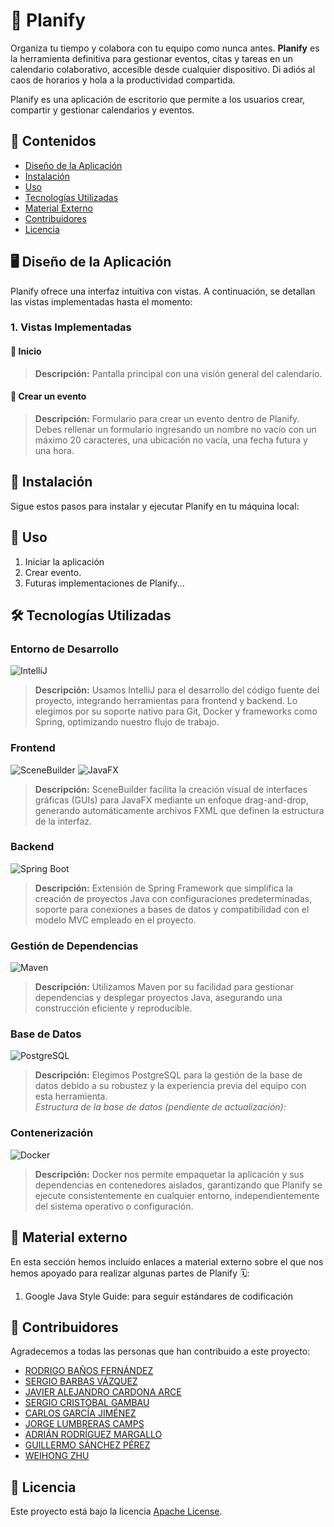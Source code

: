 # :calendar: Planify

Organiza tu tiempo y colabora con tu equipo como nunca antes. **Planify** es la herramienta definitiva para gestionar eventos, citas y tareas en un calendario colaborativo, accesible desde cualquier dispositivo. Di adiós al caos de horarios y hola a la productividad compartida.

Planify es una aplicación de escritorio que permite a los usuarios crear, compartir y gestionar calendarios y eventos.

## 📂 Contenidos
- [Diseño de la Aplicación](#item1)
- [Instalación](#item2)
- [Uso](#item3)
- [Tecnologías Utilizadas](#item4)
- [Material Externo](#item5)
- [Contribuidores](#item6)
- [Licencia](#item7)

<a name="item1"></a>
## 🖥️ Diseño de la Aplicación
Planify ofrece una interfaz intuitiva con vistas. A continuación, se detallan las vistas implementadas hasta el momento:

### 1. Vistas Implementadas
#### 🔹 Inicio
> **Descripción:** Pantalla principal con una visión general del calendario.

#### 🔹 Crear un evento
> **Descripción:** Formulario para crear un evento dentro de Planify. Debes rellenar un formulario ingresando un nombre no vacío con un máximo 20 caracteres, una ubicación no vacía, una fecha futura y una hora.

<a name="item2"></a>
## 🚀 Instalación

Sigue estos pasos para instalar y ejecutar Planify en tu máquina local:

## 📌 Uso

1. Iniciar la aplicación
2. Crear evento.
3. Futuras implementaciones de Planify...

<a name="item4"></a>
## 🛠 Tecnologías Utilizadas

### Entorno de Desarrollo
![IntelliJ](https://img.shields.io/badge/IntelliJ-%23000000.svg?style=for-the-badge&logo=intellij-idea&logoColor=white)  
> **Descripción:** Usamos IntelliJ para el desarrollo del código fuente del proyecto, integrando herramientas para frontend y backend. Lo elegimos por su soporte nativo para Git, Docker y frameworks como Spring, optimizando nuestro flujo de trabajo.

### Frontend
![SceneBuilder](https://img.shields.io/badge/SceneBuilder-%230092CC.svg?style=for-the-badge&logo=java&logoColor=white) ![JavaFX](https://img.shields.io/badge/JavaFX-%23FF6200.svg?style=for-the-badge&logo=java&logoColor=white)  
> **Descripción:** SceneBuilder facilita la creación visual de interfaces gráficas (GUIs) para JavaFX mediante un enfoque drag-and-drop, generando automáticamente archivos FXML que definen la estructura de la interfaz.

### Backend
![Spring Boot](https://img.shields.io/badge/Spring%20Boot-%236DB33F.svg?style=for-the-badge&logo=springboot&logoColor=white)  
> **Descripción:** Extensión de Spring Framework que simplifica la creación de proyectos Java con configuraciones predeterminadas, soporte para conexiones a bases de datos y compatibilidad con el modelo MVC empleado en el proyecto.

### Gestión de Dependencias
![Maven](https://img.shields.io/badge/Maven-%23C71A36.svg?style=for-the-badge&logo=apachemaven&logoColor=white)  
> **Descripción:** Utilizamos Maven por su facilidad para gestionar dependencias y desplegar proyectos Java, asegurando una construcción eficiente y reproducible.

### Base de Datos
![PostgreSQL](https://img.shields.io/badge/PostgreSQL-%23336791.svg?style=for-the-badge&logo=postgresql&logoColor=white)  
> **Descripción:** Elegimos PostgreSQL para la gestión de la base de datos debido a su robustez y la experiencia previa del equipo con esta herramienta.  
> *Estructura de la base de datos (pendiente de actualización):*  

### Contenerización
![Docker](https://img.shields.io/badge/Docker-%232496ED.svg?style=for-the-badge&logo=docker&logoColor=white)  
> **Descripción:** Docker nos permite empaquetar la aplicación y sus dependencias en contenedores aislados, garantizando que Planify se ejecute consistentemente en cualquier entorno, independientemente del sistema operativo o configuración.

<a name="item5"></a>
## 🔎 Material externo

En esta sección hemos incluído enlaces a material externo sobre el que nos hemos apoyado para realizar algunas partes de Planify 🗓️:

1. Google Java Style Guide: para seguir estándares de codificación

<a name="item6"></a>
## 👥 Contribuidores

Agradecemos a todas las personas que han contribuido a este proyecto:
- [RODRIGO BAÑOS FERNÁNDEZ](https://github.com/Rodribanfer5)
- [SERGIO BARBAS VÁZQUEZ](https://github.com/SerBarbas)
- [JAVIER ALEJANDRO CARDONA ARCE](https://github.com/Javykas)
- [SERGIO CRISTOBAL GAMBAU](https://github.com/SergiCristobal)
- [CARLOS GARCÍA JIMÉNEZ](https://github.com/AstroxGDY)
- [JORGE LUMBRERAS CAMPS](https://github.com/Bear-03)
- [ADRIÁN RODRÍGUEZ MARGALLO](https://github.com/adrizz8)
- [GUILLERMO SÁNCHEZ PÉREZ](https://github.com/guillesanper)
- [WEIHONG ZHU](https://github.com/whz0) 

<a name="item7"></a>
## 📜 Licencia

Este proyecto está bajo la licencia [Apache License](LICENSE).
